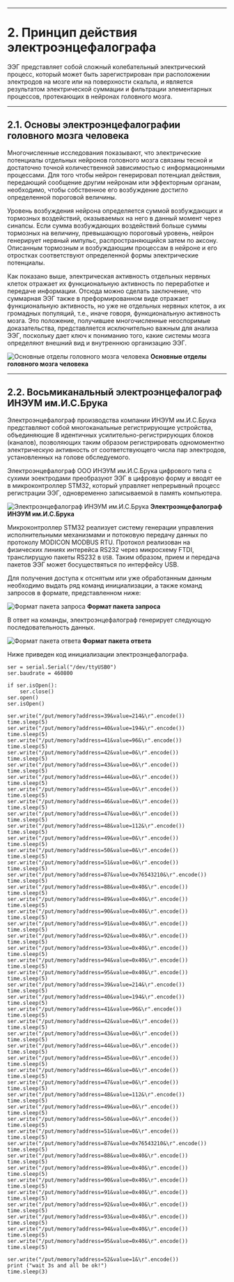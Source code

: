****
# 2. Принцип действия электроэнцефалографа<a name="2"></a>


ЭЭГ представляет собой сложный колебательный электрический процесс, который может быть зарегистрирован при расположении электродов на мозге или на поверхности скальпа, и является результатом электрической суммации и фильтрации элементарных процессов, протекающих в нейронах головного мозга.



****
## 2.1. Основы электроэнцефалографии головного мозга человека <a name="21"></a>


Многочисленные исследования показывают, что электрические потенциалы отдельных нейронов головного мозга связаны тесной и достаточно точной количественной зависимостью с информационными процессами. Для того чтобы нейрон генерировал потенциал действия, передающий сообщение другим нейронам или эффекторным органам, необходимо, чтобы собственное его возбуждение достигло определенной пороговой величины.

Уровень возбуждения нейрона определяется суммой возбуждающих и тормозных воздействий, оказываемых на него в данный момент через синапсы. Если сумма возбуждающих воздействий больше суммы тормозных на величину, превышающую пороговый уровень, нейрон генерирует нервный импульс, распространяющийся затем по аксону. Описанным тормозным и возбуждающим процессам в нейроне и его отростках соответствуют определенной формы электрические потенциалы.

Как показано выше, электрическая активность отдельных нервных клеток отражает их функциональную активность по переработке и передаче информации. Отсюда можно сделать заключение, что суммарная ЭЭГ также в преформированном виде отражает функциональную активность, но уже не отдельных нервных клеток, а их громадных популяций, т.е., иначе говоря, функциональную активность мозга. Это положение, получившее многочисленные неоспоримые доказательства, представляется исключительно важным для анализа ЭЭГ, поскольку дает ключ к пониманию того, какие системы мозга определяют внешний вид и внутреннюю организацию ЭЭГ.

![Основные отделы головного мозга человека](assets/brain.png)
**Основные отделы головного мозга человека**


****
## 2.2. Восьмиканальный электроэнцефалограф ИНЭУМ им.И.С.Брука <a name="22"></a>


Электроэнцефалограф производства компании ИНЭУМ им.И.С.Брука представляют собой многоканальные регистрирующие устройства, объединяющие 8 идентичных усилительно-регистрирующих блоков (каналов), позволяющих таким образом регистрировать одномоментно электрическую активность от соответствующего числа пар электродов, установленных на голове обследуемого.

Электроэнцефалограф ООО ИНЭУМ им.И.С.Брука цифрового типа с сухими эоектродами преобразуют ЭЭГ в цифровую форму и вводят ее в микроконтроллер STM32, который управляет  непрерывный процесс регистрации ЭЭГ, одновременно записываемой в память компьютера.

![Электроэнцефалограф ИНЭУМ им.И.С.Брука](assets/eeg.jpg)
**Электроэнцефалограф ИНЭУМ им.И.С.Брука**	


Микроконтроллер STM32 реализует систему генерации управления исполнительными механизмами и потоковую передачу данных по протоколу MODICON MODBUS RTU. 
Протокол реализован на физических линиях интерейса RS232 через микросхему FTDI, транслирущую пакеты RS232 в `USB`. Таким образом, прием и передача пакетов ЭЭГ может босуществяться по интерфейсу USB. 

Для получения доступа к отснятым или уже обработанным данным необходимо выдать ряд команд инициализации, а также команд запросов в формате, представленном ниже:


![Формат пакета запроса](assets/burst.jpg)
**Формат пакета запроса**

В ответ на команды, электроэнцефалограф генерирует следующую последовательность данных. 

![Формат пакета ответа](assets/burst1.jpg)
**Формат пакета ответа**


Ниже приведен код инициализации электроэнцефалографа. 

```
ser = serial.Serial("/dev/ttyUSB0")
ser.baudrate = 460800

if ser.isOpen():
    ser.close()
ser.open()
ser.isOpen()

ser.write("/put/memory?address=39&value=214&\r".encode())
time.sleep(5)
ser.write("/put/memory?address=40&value=194&\r".encode())
time.sleep(5)
ser.write("/put/memory?address=41&value=96&\r".encode())
time.sleep(5)
ser.write("/put/memory?address=42&value=0&\r".encode())
time.sleep(5)
ser.write("/put/memory?address=43&value=0&\r".encode())
time.sleep(5)
ser.write("/put/memory?address=44&value=0&\r".encode())
time.sleep(5)
ser.write("/put/memory?address=45&value=0&\r".encode())
time.sleep(5)
ser.write("/put/memory?address=46&value=0&\r".encode())
time.sleep(5)
ser.write("/put/memory?address=47&value=0&\r".encode())
time.sleep(5)
ser.write("/put/memory?address=48&value=112&\r".encode())
time.sleep(5)
ser.write("/put/memory?address=49&value=0&\r".encode())
time.sleep(5)
ser.write("/put/memory?address=50&value=0&\r".encode())
time.sleep(5)
ser.write("/put/memory?address=51&value=0&\r".encode())
time.sleep(5)
ser.write("/put/memory?address=87&value=0x76543210&\r".encode())
time.sleep(5)
ser.write("/put/memory?address=88&value=0x40&\r".encode())
time.sleep(5)
ser.write("/put/memory?address=89&value=0x40&\r".encode())
time.sleep(5)
ser.write("/put/memory?address=90&value=0x40&\r".encode())
time.sleep(5)
ser.write("/put/memory?address=91&value=0x40&\r".encode())
time.sleep(5)
ser.write("/put/memory?address=92&value=0x40&\r".encode())
time.sleep(5)
ser.write("/put/memory?address=93&value=0x40&\r".encode())
time.sleep(5)
ser.write("/put/memory?address=94&value=0x40&\r".encode())
time.sleep(5)
ser.write("/put/memory?address=95&value=0x40&\r".encode())
time.sleep(5)
ser.write("/put/memory?address=39&value=214&\r".encode())
time.sleep(5)
ser.write("/put/memory?address=40&value=194&\r".encode())
time.sleep(5)
ser.write("/put/memory?address=41&value=96&\r".encode())
time.sleep(5)
ser.write("/put/memory?address=42&value=0&\r".encode())
time.sleep(5)
ser.write("/put/memory?address=43&value=0&\r".encode())
time.sleep(5)
ser.write("/put/memory?address=44&value=0&\r".encode())
time.sleep(5)
ser.write("/put/memory?address=45&value=0&\r".encode())
time.sleep(5)
ser.write("/put/memory?address=46&value=0&\r".encode())
time.sleep(5)
ser.write("/put/memory?address=47&value=0&\r".encode())
time.sleep(5)
ser.write("/put/memory?address=48&value=112&\r".encode())
time.sleep(5)
ser.write("/put/memory?address=49&value=0&\r".encode())
time.sleep(5)
ser.write("/put/memory?address=50&value=0&\r".encode())
time.sleep(5)
ser.write("/put/memory?address=51&value=0&\r".encode())
time.sleep(5)
ser.write("/put/memory?address=87&value=0x76543210&\r".encode())
time.sleep(5)
ser.write("/put/memory?address=88&value=0x40&\r".encode())
time.sleep(5)
ser.write("/put/memory?address=89&value=0x40&\r".encode())
time.sleep(5)
ser.write("/put/memory?address=90&value=0x40&\r".encode())
time.sleep(5)
ser.write("/put/memory?address=91&value=0x40&\r".encode())
time.sleep(5)
ser.write("/put/memory?address=92&value=0x40&\r".encode())
time.sleep(5)
ser.write("/put/memory?address=93&value=0x40&\r".encode())
time.sleep(5)
ser.write("/put/memory?address=94&value=0x40&\r".encode())
time.sleep(5)
ser.write("/put/memory?address=95&value=0x40&\r".encode())
time.sleep(5)

ser.write("/put/memory?address=52&value=1&\r".encode())
print ("wait 3s and all be ok!")
time.sleep(3)


```

